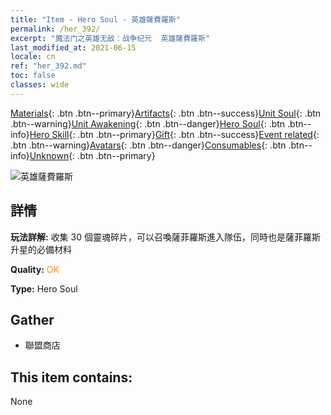 ```yaml
---
title: "Item - Hero Soul - 英雄薩費羅斯"
permalink: /her_392/
excerpt: "魔法门之英雄无敌：战争纪元  英雄薩費羅斯"
last_modified_at: 2021-06-15
locale: cn
ref: "her_392.md"
toc: false
classes: wide
---
```

 [Materials](/ItemsCN/){: .btn .btn--primary}[Artifacts](/ItemsCN/Artifacts/){: .btn .btn--success}[Unit Soul](/ItemsCN/UnitSoul/){: .btn .btn--warning}[Unit Awakening](/ItemsCN/UnitAwakening/){: .btn .btn--danger}[Hero Soul](/ItemsCN/HeroSoul/){: .btn .btn--info}[Hero Skill](/ItemsCN/HeroSkill/){: .btn .btn--primary}[Gift](/ItemsCN/Gift/){: .btn .btn--success}[Event related](/ItemsCN/Events/){: .btn .btn--warning}[Avatars](/ItemsCN/Avatars/){: .btn .btn--danger}[Consumables](/ItemsCN/Consumables/){: .btn .btn--info}[Unknown](/ItemsCN/Unknown/){: .btn .btn--primary}

 ![英雄薩費羅斯](/images/h/h_Sephinroth.jpg)

## 詳情
 **玩法詳解:** 收集 30 個靈魂碎片，可以召喚薩菲羅斯進入隊伍，同時也是薩菲羅斯升星的必備材料

 **Quality:** <span style="color: #FF8C00">OK</span>

 **Type:** Hero Soul

## Gather

*    聯盟商店 

## This item contains:

  None

